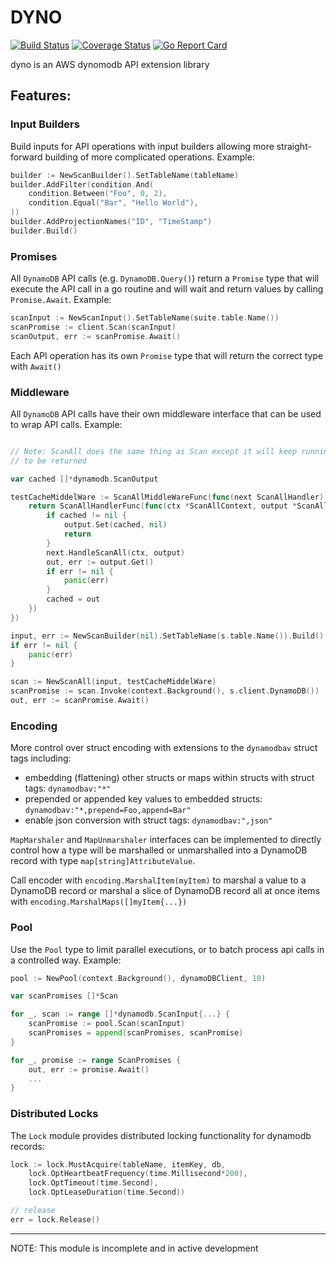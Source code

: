 DYNO
====
[![Build Status](https://travis-ci.com/ericmaustin/dyno.svg?branch=master)](https://travis-ci.com/ericmaustin/dyno)
[![Coverage Status](https://coveralls.io/repos/github/ericmaustin/dyno/badge.svg?branch=master)](https://coveralls.io/github/ericmaustin/dyno?branch=master)
[![Go Report Card](https://goreportcard.com/badge/github.com/ericmaustin/dyno)](https://goreportcard.com/report/github.com/ericmaustin/dyno)

dyno is an AWS dynomodb API extension library

## Features:

### Input Builders 

Build inputs for API operations with input builders allowing more straight-forward building
of more complicated operations. Example:
```go
builder := NewScanBuilder().SetTableName(tableName)
builder.AddFilter(condition.And(
    condition.Between("Foo", 0, 2),
    condition.Equal("Bar", "Hello World"),
))
builder.AddProjectionNames("ID", "TimeStamp")
builder.Build()
```

### Promises

All `DynamoDB` API calls (e.g. `DynamoDB.Query()`) return a `Promise` type that will execute the API call in
a go routine and will wait and return values by calling `Promise.Await`.
Example:
```go
scanInput := NewScanInput().SetTableName(suite.table.Name())
scanPromise := client.Scan(scanInput)
scanOutput, err := scanPromise.Await()
```

Each API operation has its own `Promise` type that will return the correct type with `Await()`

### Middleware

All `DynamoDB` API calls have their own middleware interface that can be used to wrap API calls.
Example:
```go

// Note: ScanAll does the same thing as Scan except it will keep running Scan operations until no results are left
// to be returned

var cached []*dynamodb.ScanOutput

testCacheMiddelWare := ScanAllMiddleWareFunc(func(next ScanAllHandler) ScanAllHandler {
    return ScanAllHandlerFunc(func(ctx *ScanAllContext, output *ScanAllOutput) {
        if cached != nil {
            output.Set(cached, nil)
            return
        }
        next.HandleScanAll(ctx, output)
        out, err := output.Get()
        if err != nil {
            panic(err)
        }
        cached = out
    })
})

input, err := NewScanBuilder(nil).SetTableName(s.table.Name()).Build()
if err != nil {
    panic(err)
}

scan := NewScanAll(input, testCacheMiddelWare)
scanPromise := scan.Invoke(context.Background(), s.client.DynamoDB())
out, err := scanPromise.Await()
```

### Encoding

More control over struct encoding with extensions to the `dynamodbav` struct tags including:
- embedding (flattening) other structs or maps within structs with struct tags: `dynamodbav:"*"`
- prepended or appended key values to embedded structs: `dynamodbav:"*,prepend=Foo,append=Bar"`
- enable json conversion with struct tags: `dynamodbav:",json"`

`MapMarshaler` and `MapUnmarshaler` interfaces can be implemented to directly control
how a type will be marshalled or unmarshalled into a DynamoDB record with type `map[string]AttributeValue`.

Call encoder with `encoding.MarshalItem(myItem)` to marshal a value to a DynamoDB record or marshal
a slice of DynamoDB record all at once items with `encoding.MarshalMaps([]myItem{...})`

### Pool

Use the `Pool` type to limit parallel executions, or to batch process api calls in a controlled way.
Example:
```go
pool := NewPool(context.Background(), dynamoDBClient, 10)

var scanPromises []*Scan

for _, scan := range []*dynamodb.ScanInput{...} {
    scanPromise := pool.Scan(scanInput)
    scanPromises = append(scanPromises, scanPromise)
}

for _, promise := range ScanPromises {
	out, err := promise.Await()
	...
}

```

### Distributed Locks

The `Lock` module provides distributed locking functionality for dynamodb records:
```go
lock := lock.MustAcquire(tableName, itemKey, db,
	lock.OptHeartbeatFrequency(time.Millisecond*200),
    lock.OptTimeout(time.Second),
    lock.OptLeaseDuration(time.Second))

// release
err = lock.Release()
```

---

NOTE: This module is incomplete and in active development

